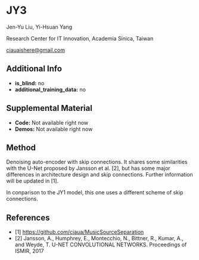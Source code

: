 # JY3 <!-- Your submission short name in <=4 characters -->
Jen-Yu Liu, Yi-Hsuan Yang

Research Center for IT Innovation, Academia Sinica, Taiwan <!-- Affiliations -->

ciauaishere@gmail.com <!-- one corresponding mail address -->

## Additional Info

* __is_blind:__ no  <!-- if you used supervised learning, answer no -->
* __additional_training_data:__ no  <!-- if you used more data than musdb (not including data augmentation)-->

## Supplemental Material

* __Code:__ Not available right now
* __Demos:__ Not available right now


## Method

Denoising auto-encoder with skip connections. It shares some similarities with the U-Net proposed by Jansson et al. [2], but has some major differences in architecture design and skip connections. Further information will be updated in [1].

In conparison to the JY1 model, this one uses a different scheme of skip connections.


## References

- [1] https://github.com/ciaua/MusicSourceSeparation
- [2] Jansson, A., Humphrey, E., Montecchio, N., Bittner, R., Kumar, A., and Weyde, T. U-NET CONVOLUTIONAL NETWORKS. Proceedings of ISMIR, 2017
